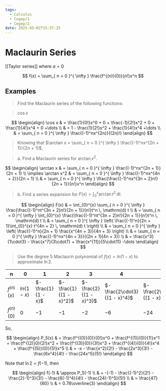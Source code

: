 ```yaml
---
tags:
  - Calculus
  - Cegep/1
  - Cegep/2
date: 2025-05-02T15:37:25
---
```


# Maclaurin Series

[[Taylor series]] where $a = 0$

$$
f(x) = \sum_{ n = 0 }^{ \infty } \frac{f^{(n)}(0)}{n!}x^n
$$

## Examples

> Find the Maclaurin series of the following functions:

> $\cos x$

$$
\begin{align}
\cos x & = \frac{1}{0!}x^0 + 0 + \frac{-1}{2!}x^2 + 0 + \frac{1}{4!}x^4 + 0 +\dots \\
 & = 1 - \frac{1}{2!}x^2 + \frac{1}{4!}x^4 +\dots \\
 & = \sum_{ n = 0 }^{ \infty } \frac{(-1)^nx^{2n}}{(2n)!}
\end{align}
$$

> Knowing that $\arctan x = \sum_{ n = 0 }^{ \infty } \frac{(-1)^nx^{2n + 1}}{2n + 1}$,

> a. Find a Maclaurin series for $\arctan x^2$.

$$
\begin{align}
\arctan x & = \sum_{ n = 0 }^{ \infty } \frac{(-1)^nx^{2n + 1}}{2n + 1} \\
\implies \arctan x^2 & = \sum_{ n = 0 }^{ \infty } \frac{(-1)^nx^{4n + 2}}{2n + 1} \\
 & = \sum_{ n = 0 }^{ \infty } \frac{\frac{(-1)^nx^{3n + 2}n!}{2n + 1}}{n!}x^n
\end{align}
$$

> b. Find a series expansion for $F(x) = \int_{0}^{x} \arctan t^2 \, \mathrm{d} t$.

$$
\begin{align}
F(x) & = \int_{0}^{x} \sum_{ n = 0 }^{ \infty } \frac{\frac{(-1)^nt^{3n + 2}n!}{2n + 1}}{n!}t^n \, \mathrm{d} t \\
 & = \sum_{ n = 0 }^{ \infty } \int_{0}^{x} \frac{\frac{(-1)^nt^{3n + 2}n!}{2n + 1}}{n!}t^n \, \mathrm{d} t \\
 & = \sum_{ n = 0 }^{ \infty } \left( \frac{(-1)^n}{2n + 1}\int_{0}^{x} t^{4n + 2} \, \mathrm{d} t \right) \\
 & = \sum_{ n = 0 }^{ \infty } \left( \frac{(-1)^n}{2n + 1} \frac{x^{4n + 3}}{4n + 3} \right) \\
 & = \sum_{ n = 0 }^{ \infty } \frac{(-1)^nx^{4n + 3}}{(2n + 1)(4n + 3)} \\
 & = \frac{x^3}{1\cdot3} - \frac{x^7}{3\cdot7} + \frac{x^{11}}{5\cdot11} -\dots
\end{align}
$$

>  Use the degree 5 Maclaurin polynomial of $f(x) = ln(1 - x)$ to approximate $\ln2$.

| n            | 0           | 1                  | 2                      | 3                      | 4                            | 5                                  |
| ------------ | ----------- | ------------------ | ---------------------- | ---------------------- | ---------------------------- | ---------------------------------- |
| $f^{(n)}(x)$ | $ln(1 - x)$ | $-\frac{1}{1 - x}$ | $-\frac{1}{(1 - x)^2}$ | $-\frac{2}{(1 - x)^3}$ | $-\frac{2\cdot3}{(1 - x)^4}$ | $-\frac{2\cdot3\cdot4}{(1 - x)^5}$ |
| $f^{(n)}(0)$ | $0$         | $-1$               | $-1$                   | $-2$                   | $-6$                         | $-24$                              |

So,

$$
\begin{align}
P_5(x) & = \frac{f^{(0)}(0)}{0!}x^0 + \frac{f^{(1)}(0)}{1!}x^1 + \frac{f^{(2)}0}{2!}x^2 + \frac{f^{(3)}(0)}{3!}x^3 + \frac{f^{(4)}(0)}{4!}x^4 + \frac{f^{(5)}(0)}{5!}x^5 \\
 & = -x - \frac{x^2}{2!} - \frac{2x^3}{3!} - \frac{6x^4}{4!} - \frac{24x^5}{5!}
\end{align}
$$

Note that $\ln2 = f(-1)$, then

$$
\begin{align}
f(-1) & \approx P_5(-1) \\
 & = -(-1) - \frac{(-1)^2}{2!} - \frac{2(-1)^3}{3!} - \frac{6(-1)^4}{4!} - \frac{24(-1)^5}{5!} \\
 & = \frac{47}{60} \\
 & = 0.78\overline{3}
\end{align}
$$
